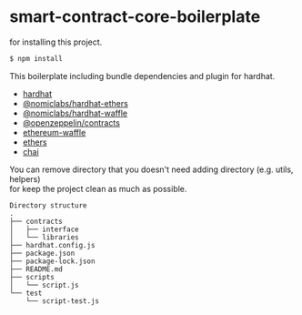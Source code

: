 # smart-contract-core-boilerplate
for installing this project.
``` bash
$ npm install
```

This boilerplate including bundle dependencies and plugin for hardhat.
- [hardhat](https://www.npmjs.com/package/hardhat)
- [@nomiclabs/hardhat-ethers]()
- [@nomiclabs/hardhat-waffle](https://www.npmjs.com/package/@nomiclabs/hardhat-waffle)
- [@openzeppelin/contracts](https://www.npmjs.com/package/@nomiclabs/hardhat-ethers)
- [ethereum-waffle](https://www.npmjs.com/package/ethereum-waffle)
- [ethers](https://www.npmjs.com/package/ethers)
- [chai](https://www.npmjs.com/package/chai)

You can remove directory that you doesn't need adding directory (e.g. utils, helpers)  
for keep the project clean as much as possible.

``` text
Directory structure
.
├── contracts
│   ├── interface
│   └── libraries
├── hardhat.config.js
├── package.json
├── package-lock.json
├── README.md
├── scripts
│   └── script.js
└── test
    └── script-test.js
```

